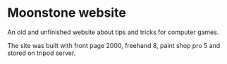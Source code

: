 # Moonstone website
An old and unfinished website about tips and tricks for computer games.

The site was built with front page 2000, freehand 8, paint shop pro 5 and
stored on tripod server.
